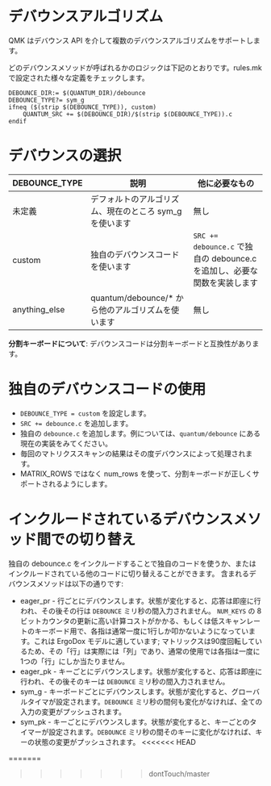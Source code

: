 # デバウンスアルゴリズム

<!---
  original document: 0.9.19:docs/feature_debounce_type.md
  git diff 0.9.19 HEAD -- docs/feature_debounce_type.md | cat
-->

QMK はデバウンス API を介して複数のデバウンスアルゴリズムをサポートします。

どのデバウンスメソッドが呼ばれるかのロジックは下記のとおりです。rules.mk で設定された様々な定義をチェックします。

```
DEBOUNCE_DIR:= $(QUANTUM_DIR)/debounce
DEBOUNCE_TYPE?= sym_g
ifneq ($(strip $(DEBOUNCE_TYPE)), custom)
    QUANTUM_SRC += $(DEBOUNCE_DIR)/$(strip $(DEBOUNCE_TYPE)).c
endif
```

# デバウンスの選択

| DEBOUNCE_TYPE | 説明 | 他に必要なもの |
| -------------    | ---------------------------------------------------  | ----------------------------- |
| 未定義 | デフォルトのアルゴリズム、現在のところ sym_g を使います | 無し |
| custom | 独自のデバウンスコードを使います | ```SRC += debounce.c``` で独自の debounce.c を追加し、必要な関数を実装します |
| anything_else | quantum/debounce/* から他のアルゴリズムを使います | 無し |

**分割キーボードについて**:
デバウンスコードは分割キーボードと互換性があります。

# 独自のデバウンスコードの使用
* ```DEBOUNCE_TYPE = custom``` を設定します。
* ```SRC += debounce.c``` を追加します。
* 独自の ```debounce.c``` を追加します。例については、```quantum/debounce``` にある現在の実装をみてください。
* 毎回のマトリクススキャンの結果はその度デバウンスによって処理されます。
* MATRIX_ROWS ではなく num_rows を使って、分割キーボードが正しくサポートされるようにします。

# インクルードされているデバウンスメソッド間での切り替え
独自の debounce.c をインクルードすることで独自のコードを使うか、またはインクルードされている他のコードに切り替えることができます。
含まれるデバウンスメソッドは以下の通りです:
* eager_pr - 行ごとにデバウンスします。状態が変化すると、応答は即座に行われ、その後その行は ```DEBOUNCE``` ミリ秒の間入力されません。
```NUM_KEYS``` の 8ビットカウンタの更新に高い計算コストがかかる、もしくは低スキャンレートのキーボード用で、各指は通常一度に1行しか叩かないようになっています。これは ErgoDox モデルに適しています; マトリックスは90度回転しているため、その「行」は実際には「列」であり、通常の使用では各指は一度に1つの「行」にしか当たりません。
* eager_pk - キーごとにデバウンスします。状態が変化すると、応答は即座に行われ、その後そのキーは ```DEBOUNCE``` ミリ秒の間入力されません。
* sym_g - キーボードごとにデバウンスします。状態が変化すると、グローバルタイマが設定されます。```DEBOUNCE``` ミリ秒の間何も変化がなければ、全ての入力の変更がプッシュされます。
* sym_pk - キーごとにデバウンスします。状態が変化すると、キーごとのタイマーが設定されます。```DEBOUNCE``` ミリ秒の間そのキーに変化がなければ、キーの状態の変更がプッシュされます。
<<<<<<< HEAD


=======
>>>>>>> dontTouch/master

